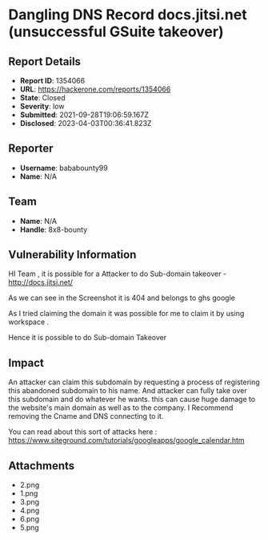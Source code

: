 # Dangling DNS Record docs.jitsi.net (unsuccessful GSuite takeover)

## Report Details
- **Report ID**: 1354066
- **URL**: https://hackerone.com/reports/1354066
- **State**: Closed
- **Severity**: low
- **Submitted**: 2021-09-28T19:06:59.167Z
- **Disclosed**: 2023-04-03T00:36:41.823Z

## Reporter
- **Username**: bababounty99
- **Name**: N/A

## Team
- **Name**: N/A
- **Handle**: 8x8-bounty

## Vulnerability Information
HI Team , it is possible for a Attacker to do Sub-domain takeover - http://docs.jitsi.net/

As we can see in the Screenshot it is 404 and belongs to ghs google

As I tried claiming the domain it was possible for me to claim it by using workspace .

Hence it is possible to do Sub-domain Takeover

## Impact

An attacker can claim this subdomain by requesting a process of registering this abandoned subdomain to his name.
And attacker can fully take over this subdomain and do whatever he wants. this can cause huge damage to the website's main domain as well as to the company.
I Recommend removing  the Cname and DNS connecting to it.

You can read about this sort of attacks here : https://www.siteground.com/tutorials/googleapps/google_calendar.htm

## Attachments
- 2.png
- 1.png
- 3.png
- 4.png
- 6.png
- 5.png
